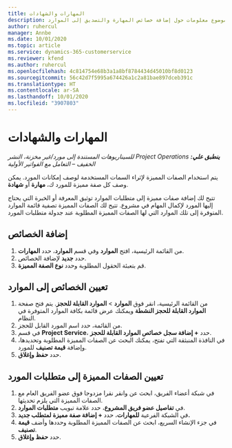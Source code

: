 ```yaml
---
title: المهارات والشهادات
description: يوفر هذا الموضوع معلومات حول إضافة خصائص المهارة والتصديق إلى الموارد.
author: ruhercul
manager: Annbe
ms.date: 10/01/2020
ms.topic: article
ms.service: dynamics-365-customerservice
ms.reviewer: kfend
ms.author: ruhercul
ms.openlocfilehash: 4c814754e68b3a1a8bf8784434d45010bf8d0123
ms.sourcegitcommit: 56c42d7f5995a674426a1c2a81bae897dceb391c
ms.translationtype: HT
ms.contentlocale: ar-SA
ms.lasthandoff: 10/01/2020
ms.locfileid: "3907803"
---
```

# <a name="skills-and-certifications"></a>المهارات والشهادات
_**ينطبق علي:** ‏‫Project Operations للسيناريوهات المستندة إلى مورد/غير مخزنة‬، ‏‫النشر الخفيف – التعامل مع الفواتير الأولية‬_

يتم استخدام الصفات المميزة لإثراء السمات المستخدمة لوصف إمكانات المورد. يمكن وصف كل صفة مميزة للمورد ك، **مهارة** أو **شهادة**.

تتيح لك إضافة صفات مميزة إلى متطلبات الموارد توثيق المعرفة أو الخبرة التي يحتاج إليها المورد لإكمال المهام في مشروع. تتيح لك الصفات المميزة تصفية قائمة الموارد المتوفرة إلى تلك الموارد التي لها الصفات المميزة المطلوبة عند جدولة متطلبات المورد.

## <a name="add-characteristics"></a>إضافة الخصائص

1. من القائمة الرئيسية، افتح **الموارد** وفي قسم **الموارد**، حدد **المهارات**.
2. حدد **جديد** لإضافة الخصائص.
3. قم بتعبئة الحقول المطلوبة وحدد **نوع الصفة المميزة**.

## <a name="assign-characteristics-to-resources"></a>تعيين الخصائص إلى الموارد

1. من القائمة الرئيسية، انقر فوق **الموارد** > **الموارد القابلة للحجز**. يتم فتح صفحة **الموارد القابلة للحجز النشطة** ويمكنك عرض قائمة بكافة الموارد المتوفرة في النظام.
2. من القائمة، حدد اسم المورد القابل للحجز.
3. في قسم **Project Service**،  حدد **+ إضافة سجل خصائص الموارد القابلة للحجز‬**.
4. في النافذة المنبثقة التي تفتح، يمكنك البحث عن الصفات المميزة المطلوبة وتحديدها، وإضافة **قيمة تصنيف** للمورد.
5. حدد **حفظ وإغلاق**.

## <a name="assign-characteristics-to-resource-requirements"></a>تعيين الصفات المميزة إلى متطلبات المورد

1. في شبكة أعضاء الفريق، ابحث عن وانقر نقرا مزدوجا فوق عضو الفريق العام مع الصفات المميزة التي يلزم تحديثها.
2. في **تفاصيل عضو فريق المشروع**، حدد علامة تبويب **متطلبات الموارد**.
3. في الشبكة الفرعية **للمهارات**، حدد **+ إضافة صفة مميزة لمتطلب جديد.**
4. في جزء الإنشاء السريع، ابحث عن الصفات المميزة المطلوبة وحددها وأضف **قيمة تصنيف**.
5. حدد **حفظ وإغلاق**.